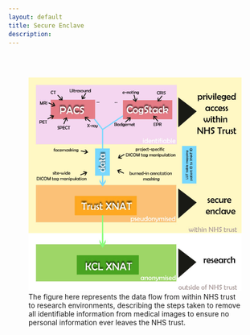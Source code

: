 ```yaml
---
layout: default
title: Secure Enclave
description:
---
```


<br>
<br>
<figure>
<img src="/assets/anon-flowchart.jpg">
<br>The figure here represents the data flow from within NHS trust to research environments, 
describing the steps taken to remove all identifiable information from medical images to ensure no
personal information ever leaves the NHS trust.
</figure>

<br>
<br>